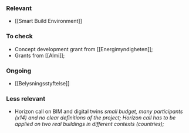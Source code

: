 ### Relevant

- [[Smart Build Environment]]

### To check

- Concept development grant from [[Energimyndigheten]];
- Grants from [[Almi]];

### Ongoing

- [[Belysningsstyftelse]]

### Less relevant

- Horizon call on BIM and digital twins
  _small budget, many participants (x14) and no clear definitions of the project; Horizon call has to be applied on two real buildings in different contexts (countries);_
